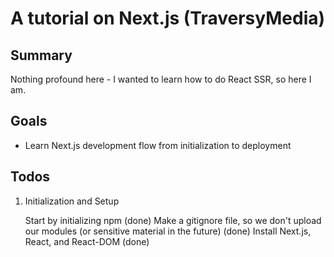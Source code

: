 # A tutorial on Next.js (TraversyMedia)

## Summary

Nothing profound here - I wanted to learn how to do React SSR, so here I am.

## Goals

- Learn Next.js development flow from initialization to deployment

## Todos

1. Initialization and Setup

   Start by initializing npm (done)
   Make a gitignore file, so we don't upload our modules (or sensitive material in the future) (done)
   Install Next.js, React, and React-DOM (done)
